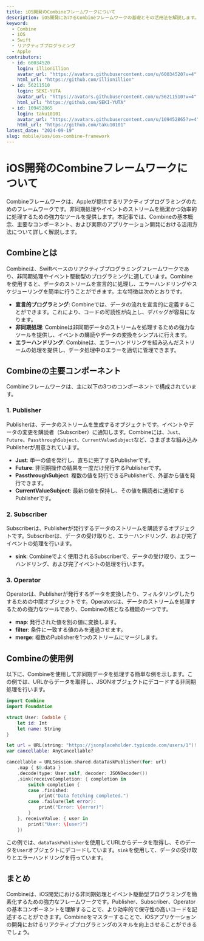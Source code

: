 ```yaml
---
title: iOS開発のCombineフレームワークについて
description: iOS開発におけるCombineフレームワークの基礎とその活用法を解説します。
keyword:
  - Combine
  - iOS
  - Swift
  - リアクティブプログラミング
  - Apple
contributors:
  - id: 60034520
    login: illionillion
    avatar_url: "https://avatars.githubusercontent.com/u/60034520?v=4"
    html_url: "https://github.com/illionillion"
  - id: 56211510
    login: SEKI-YUTA
    avatar_url: "https://avatars.githubusercontent.com/u/56211510?v=4"
    html_url: "https://github.com/SEKI-YUTA"
  - id: 109452865
    login: taku10101
    avatar_url: "https://avatars.githubusercontent.com/u/109452865?v=4"
    html_url: "https://github.com/taku10101"
latest_date: "2024-09-19"
slug: mobile/ios/ios-combine-framework
---
```


# iOS開発のCombineフレームワークについて

Combineフレームワークは、Appleが提供するリアクティブプログラミングのためのフレームワークです。非同期処理やイベントのストリームを簡潔かつ効率的に処理するための強力なツールを提供します。本記事では、Combineの基本概念、主要なコンポーネント、および実際のアプリケーション開発における活用方法について詳しく解説します。

## Combineとは

Combineは、Swiftベースのリアクティブプログラミングフレームワークであり、非同期処理やイベント駆動型のプログラミングに適しています。Combineを使用すると、データのストリームを宣言的に処理し、エラーハンドリングやスケジューリングを簡単に行うことができます。主な特徴は次のとおりです。

- **宣言的プログラミング**: Combineでは、データの流れを宣言的に定義することができます。これにより、コードの可読性が向上し、デバッグが容易になります。
- **非同期処理**: Combineは非同期データのストリームを処理するための強力なツールを提供し、イベントの購読やデータの変換をシンプルに行えます。
- **エラーハンドリング**: Combineは、エラーハンドリングを組み込んだストリームの処理を提供し、データ処理中のエラーを適切に管理できます。

## Combineの主要コンポーネント

Combineフレームワークは、主に以下の3つのコンポーネントで構成されています。

### 1. Publisher

Publisherは、データのストリームを生成するオブジェクトです。イベントやデータの変更を購読者（Subscriber）に通知します。Combineには、`Just`、`Future`、`PassthroughSubject`、`CurrentValueSubject`など、さまざまな組み込みPublisherが用意されています。

- **Just**: 単一の値を発行し、直ちに完了するPublisherです。
- **Future**: 非同期操作の結果を一度だけ発行するPublisherです。
- **PassthroughSubject**: 複数の値を発行できるPublisherで、外部から値を発行できます。
- **CurrentValueSubject**: 最新の値を保持し、その値を購読者に通知するPublisherです。

### 2. Subscriber

Subscriberは、Publisherが発行するデータのストリームを購読するオブジェクトです。Subscriberは、データの受け取りと、エラーハンドリング、および完了イベントの処理を行います。

- **sink**: Combineでよく使用されるSubscriberで、データの受け取り、エラーハンドリング、および完了イベントの処理を行います。

### 3. Operator

Operatorは、Publisherが発行するデータを変換したり、フィルタリングしたりするための中間オブジェクトです。Operatorsは、データのストリームを処理するための強力なツールであり、Combineの核となる機能の一つです。

- **map**: 発行された値を別の値に変換します。
- **filter**: 条件に一致する値のみを通過させます。
- **merge**: 複数のPublisherを1つのストリームにマージします。

## Combineの使用例

以下に、Combineを使用して非同期データを処理する簡単な例を示します。この例では、URLからデータを取得し、JSONオブジェクトにデコードする非同期処理を行います。

```swift
import Combine
import Foundation

struct User: Codable {
    let id: Int
    let name: String
}

let url = URL(string: "https://jsonplaceholder.typicode.com/users/1")!
var cancellable: AnyCancellable?

cancellable = URLSession.shared.dataTaskPublisher(for: url)
    .map { $0.data }
    .decode(type: User.self, decoder: JSONDecoder())
    .sink(receiveCompletion: { completion in
        switch completion {
        case .finished:
            print("Data fetching completed.")
        case .failure(let error):
            print("Error: \(error)")
        }
    }, receiveValue: { user in
        print("User: \(user)")
    })
```

この例では、`dataTaskPublisher`を使用してURLからデータを取得し、そのデータを`User`オブジェクトにデコードしています。`sink`を使用して、データの受け取りとエラーハンドリングを行っています。

## まとめ

Combineは、iOS開発における非同期処理とイベント駆動型プログラミングを簡素化するための強力なフレームワークです。Publisher、Subscriber、Operatorの基本コンポーネントを理解することで、より効率的で保守性の高いコードを記述することができます。Combineをマスターすることで、iOSアプリケーションの開発におけるリアクティブプログラミングのスキルを向上させることができるでしょう。
